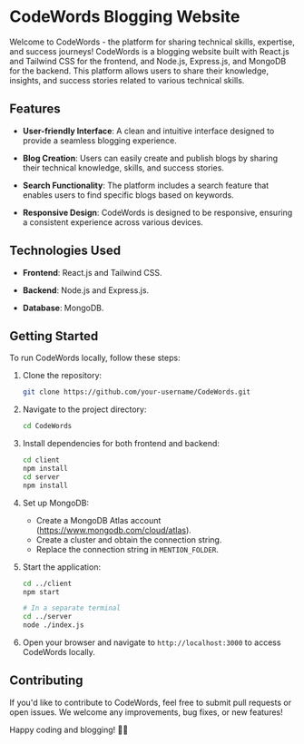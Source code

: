 # CodeWords Blogging Website

Welcome to CodeWords - the platform for sharing technical skills, expertise, and success journeys! CodeWords is a blogging website built with React.js and Tailwind CSS for the frontend, and Node.js, Express.js, and MongoDB for the backend. This platform allows users to share their knowledge, insights, and success stories related to various technical skills.

## Features

- **User-friendly Interface**: A clean and intuitive interface designed to provide a seamless blogging experience.

- **Blog Creation**: Users can easily create and publish blogs by sharing their technical knowledge, skills, and success stories.

- **Search Functionality**: The platform includes a search feature that enables users to find specific blogs based on keywords.

- **Responsive Design**: CodeWords is designed to be responsive, ensuring a consistent experience across various devices.

## Technologies Used

- **Frontend**: React.js and Tailwind CSS.
  
- **Backend**: Node.js and Express.js.

- **Database**: MongoDB.

## Getting Started

To run CodeWords locally, follow these steps:

1. Clone the repository:

   ```bash
   git clone https://github.com/your-username/CodeWords.git
   ```

2. Navigate to the project directory:

   ```bash
   cd CodeWords
   ```

3. Install dependencies for both frontend and backend:

   ```bash
   cd client
   npm install
   cd server
   npm install
   ```

4. Set up MongoDB:
   - Create a MongoDB Atlas account (https://www.mongodb.com/cloud/atlas).
   - Create a cluster and obtain the connection string.
   - Replace the connection string in `MENTION_FOLDER`.

5. Start the application:

   ```bash
   cd ../client
   npm start

   # In a separate terminal
   cd ../server
   node ./index.js
   ```

6. Open your browser and navigate to `http://localhost:3000` to access CodeWords locally.

## Contributing

If you'd like to contribute to CodeWords, feel free to submit pull requests or open issues. We welcome any improvements, bug fixes, or new features!

Happy coding and blogging! 🚀✨
